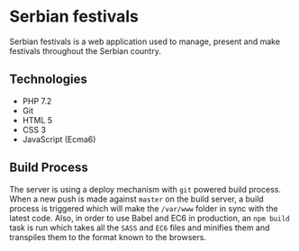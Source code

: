 # Serbian festivals
Serbian festivals is a web application used to manage, present and make festivals throughout the Serbian country.

## Technologies
 - PHP 7.2
 - Git
 - HTML 5
 - CSS 3
 - JavaScript (Ecma6)

## Build Process
The server is using a deploy mechanism with `git` powered build process.
When a new push is made against `master` on the build server, a build process is triggered
which will make the `/var/www` folder in sync with the latest code.
Also, in order to use Babel and EC6 in production, an `npm build` task is run which
takes all the `SASS` and `EC6` files and minifies them and transpiles them to the format known to the browsers.